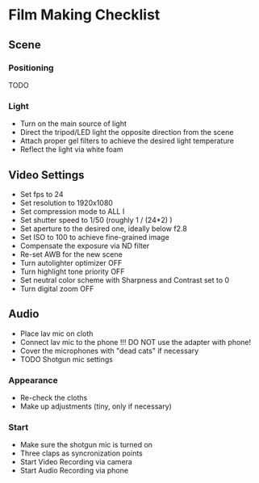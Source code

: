 # Film Making Checklist

## Scene

### Positioning

TODO

### Light

* Turn on the main source of light
* Direct the tripod/LED light the opposite direction from the scene
* Attach proper gel filters to achieve the desired light temperature
* Reflect the light via white foam

## Video Settings

* Set fps to 24
* Set resolution to 1920x1080
* Set compression mode to ALL I
* Set shutter speed to 1/50 (roughly 1 / (24*2) )
* Set aperture to the desired one, ideally below f2.8
* Set ISO to 100 to achieve fine-grained image
* Compensate the exposure via ND filter
* Re-set AWB for the new scene
* Turn autolighter optimizer OFF
* Turn highlight tone priority OFF
* Set neutral color scheme with Sharpness and Contrast set to 0
* Turn digital zoom OFF

## Audio

* Place lav mic on cloth
* Connect lav mic to the phone !!! DO NOT use the adapter with phone!
* Cover the microphones with "dead cats" if necessary
* TODO Shotgun mic settings

### Appearance

* Re-check the cloths
* Make up adjustments (tiny, only if necessary)

### Start

* Make sure the shotgun mic is turned on
* Three claps as syncronization points
* Start Video Recording via camera
* Start Audio Recording via phone
